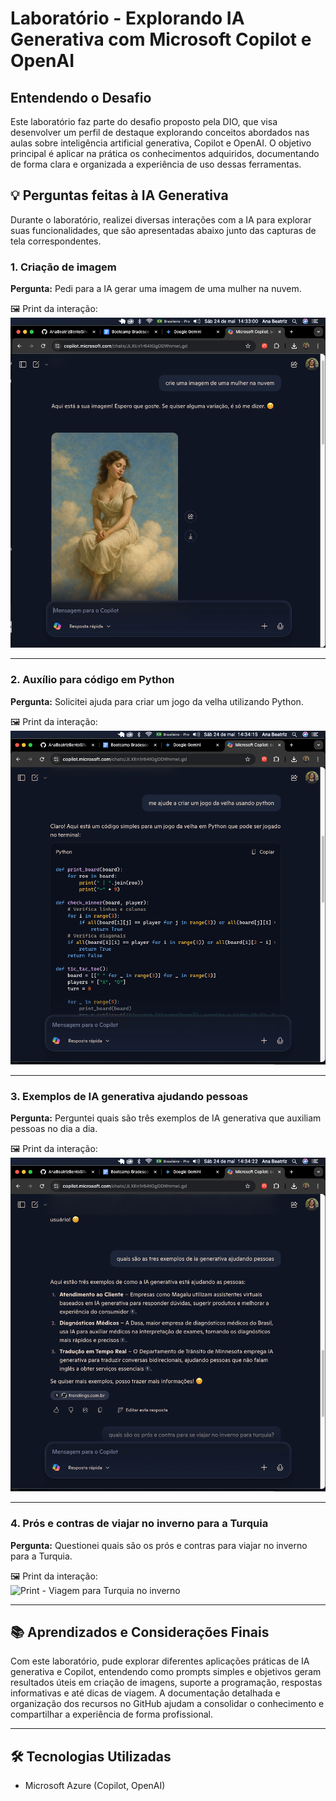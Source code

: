# Laboratório - Explorando IA Generativa com Microsoft Copilot e OpenAI

## Entendendo o Desafio

Este laboratório faz parte do desafio proposto pela DIO, que visa desenvolver um perfil de destaque explorando conceitos abordados nas aulas sobre inteligência artificial generativa, Copilot e OpenAI. O objetivo principal é aplicar na prática os conhecimentos adquiridos, documentando de forma clara e organizada a experiência de uso dessas ferramentas.

## 💡 Perguntas feitas à IA Generativa

Durante o laboratório, realizei diversas interações com a IA para explorar suas funcionalidades, que são apresentadas abaixo junto das capturas de tela correspondentes.

### 1. Criação de imagem

**Pergunta:** Pedi para a IA gerar uma imagem de uma mulher na nuvem.

🖼️ Print da interação:  
![Print - Mulher na nuvem](./images/mulher-na-nuvem.png)

---

### 2. Auxílio para código em Python

**Pergunta:** Solicitei ajuda para criar um jogo da velha utilizando Python.

🖼️ Print da interação:  
![Print - Jogo da velha em Python](./images/jogo-da-velha-python.png)

---

### 3. Exemplos de IA generativa ajudando pessoas

**Pergunta:** Perguntei quais são três exemplos de IA generativa que auxiliam pessoas no dia a dia.

🖼️ Print da interação:  
![Print - Exemplos de IA generativa](./images/exemplos-ia-generativa.png)

---

### 4. Prós e contras de viajar no inverno para a Turquia

**Pergunta:** Questionei quais são os prós e contras para viajar no inverno para a Turquia.

🖼️ Print da interação:  
![Print - Viagem para Turquia no inverno](./images/prós-e-contras-turquia.png)

---

## 📚 Aprendizados e Considerações Finais

Com este laboratório, pude explorar diferentes aplicações práticas de IA generativa e Copilot, entendendo como prompts simples e objetivos geram resultados úteis em criação de imagens, suporte a programação, respostas informativas e até dicas de viagem. A documentação detalhada e organização dos recursos no GitHub ajudam a consolidar o conhecimento e compartilhar a experiência de forma profissional.

---

## 🛠️ Tecnologias Utilizadas

- Microsoft Azure (Copilot, OpenAI)
